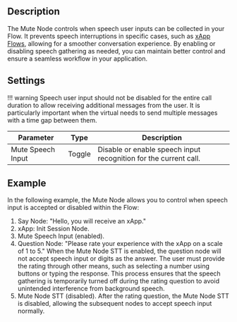 ## Description
<div class="divider"></div>

The Mute Node controls when speech user inputs can be collected in your Flow.
It prevents speech interruptions in specific cases, such as [xApp Flows]({{config.site_url}}ai/xApp/overview.md), allowing for a smoother conversation experience.
By enabling or disabling speech gathering as needed,
you can maintain better control and ensure a seamless workflow in your application.

## Settings

!!! warning
    Speech user input should not be disabled for the entire call duration to allow receiving additional messages from the user. It is particularly important when the virtual needs to send multiple messages with a time gap between them.

| Parameter          | Type   | Description                                                      |
|--------------------|--------|------------------------------------------------------------------|
| Mute Speech Input  | Toggle | Disable or enable speech input recognition for the current call. |

## Example

In the following example, the Mute Node allows you to control when speech input is accepted or disabled within the Flow:

1. Say Node: "Hello, you will receive an xApp."
2. xApp: Init Session Node.
3. Mute Speech Input (enabled).
4. Question Node: "Please rate your experience with the xApp on a scale of 1 to 5."  When the Mute Node STT is enabled, the question node will not accept speech input or digits as the answer. The user must provide the rating through other means, such as selecting a number using buttons or typing the response. This process ensures that the speech gathering is temporarily turned off during the rating question to avoid unintended interference from background speech.
5. Mute Node STT (disabled). After the rating question, the Mute Node STT is disabled, allowing the subsequent nodes to accept speech input normally.
